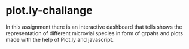 # plot.ly-challange

In this assignment there is an interactive dashboard that tells shows the representation of different microvial species in form of grpahs and plots made with the help of Plot.ly and javascript. 